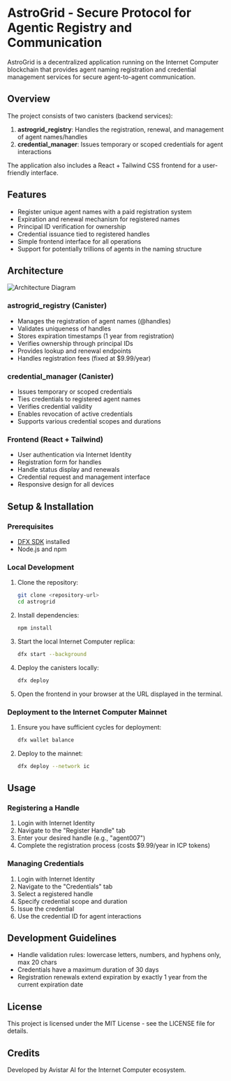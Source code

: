 # AstroGrid - Secure Protocol for Agentic Registry and Communication

AstroGrid is a decentralized application running on the Internet Computer blockchain that provides agent naming registration and credential management services for secure agent-to-agent communication.

## Overview

The project consists of two canisters (backend services):

1. **astrogrid_registry**: Handles the registration, renewal, and management of agent names/handles
2. **credential_manager**: Issues temporary or scoped credentials for agent interactions

The application also includes a React + Tailwind CSS frontend for a user-friendly interface.

## Features

- Register unique agent names with a paid registration system
- Expiration and renewal mechanism for registered names
- Principal ID verification for ownership
- Credential issuance tied to registered handles
- Simple frontend interface for all operations
- Support for potentially trillions of agents in the naming structure

## Architecture

![Architecture Diagram](https://mermaid.ink/img/eyJjb2RlIjoiZ3JhcGggVERcbiAgICBBW1VzZXJdIC0tPnxJbnRlcmFjdHMgd2l0aHwgQihGcm9udGVuZClcbiAgICBCIC0tPnxDYWxscyB0b3wgQyhBc3Ryb0dyaWQgUmVnaXN0cnkpXG4gICAgQiAtLT58Q2FsbHMgdG98IEQoQ3JlZGVudGlhbCBNYW5hZ2VyKVxuICAgIEMgLS0+fFJlZmVyZW5jZXN8IEQoQ3JlZGVudGlhbCBNYW5hZ2VyKSIsIm1lcm1haWQiOnsidGhlbWUiOiJkZWZhdWx0In0sInVwZGF0ZUVkaXRvciI6ZmFsc2V9)

### astrogrid_registry (Canister)

- Manages the registration of agent names (@handles)
- Validates uniqueness of handles
- Stores expiration timestamps (1 year from registration)
- Verifies ownership through principal IDs
- Provides lookup and renewal endpoints
- Handles registration fees (fixed at $9.99/year)

### credential_manager (Canister)

- Issues temporary or scoped credentials
- Ties credentials to registered agent names
- Verifies credential validity
- Enables revocation of active credentials
- Supports various credential scopes and durations

### Frontend (React + Tailwind)

- User authentication via Internet Identity
- Registration form for handles
- Handle status display and renewals
- Credential request and management interface
- Responsive design for all devices

## Setup & Installation

### Prerequisites

- [DFX SDK](https://smartcontracts.org/docs/quickstart/local-quickstart.html) installed
- Node.js and npm

### Local Development

1. Clone the repository:
   ```bash
   git clone <repository-url>
   cd astrogrid
   ```

2. Install dependencies:
   ```bash
   npm install
   ```

3. Start the local Internet Computer replica:
   ```bash
   dfx start --background
   ```

4. Deploy the canisters locally:
   ```bash
   dfx deploy
   ```

5. Open the frontend in your browser at the URL displayed in the terminal.

### Deployment to the Internet Computer Mainnet

1. Ensure you have sufficient cycles for deployment:
   ```bash
   dfx wallet balance
   ```

2. Deploy to the mainnet:
   ```bash
   dfx deploy --network ic
   ```

## Usage

### Registering a Handle

1. Login with Internet Identity
2. Navigate to the "Register Handle" tab
3. Enter your desired handle (e.g., "agent007")
4. Complete the registration process (costs $9.99/year in ICP tokens)

### Managing Credentials

1. Login with Internet Identity
2. Navigate to the "Credentials" tab
3. Select a registered handle
4. Specify credential scope and duration
5. Issue the credential
6. Use the credential ID for agent interactions

## Development Guidelines

- Handle validation rules: lowercase letters, numbers, and hyphens only, max 20 chars
- Credentials have a maximum duration of 30 days
- Registration renewals extend expiration by exactly 1 year from the current expiration date

## License

This project is licensed under the MIT License - see the LICENSE file for details.

## Credits

Developed by Avistar AI for the Internet Computer ecosystem.
